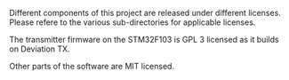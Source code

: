 Different components of this project are released under different licenses.
Please refere to the various sub-directories for applicable licenses.


The transmitter firmware on the STM32F103 is GPL 3 licensed as it builds on Deviation TX.

Other parts of the software are MIT licensed.
